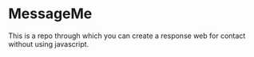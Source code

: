 # MessageMe
This is a repo through which you can create a response web for contact without using javascript.
